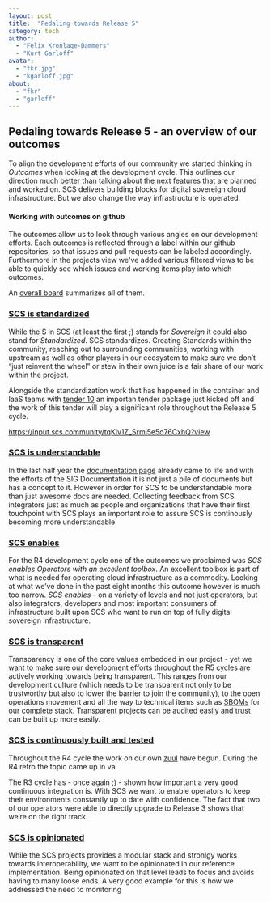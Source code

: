 ```yaml
---
layout: post
title:  "Pedaling towards Release 5"
category: tech
author:
  - "Felix Kronlage-Dammers"
  - "Kurt Garloff"
avatar:
  - "fkr.jpg"
  - "kgarloff.jpg"
about:
  - "fkr"
  - "garloff"
---
```


## Pedaling towards Release 5 - an overview of our outcomes

To align the development efforts of our community we started thinking in *Outcomes* when looking at the development cycle.
This outlines our direction much better than talking about the next features that are planned and worked on.
SCS delivers building blocks for digital sovereign cloud infrastructure.  But we also change the way infrastructure is operated.

#### Working with outcomes on github

The outcomes allow us to look through various angles on our development efforts. Each outcomes is reflected through a label within our github repositories, so that issues and pull requests can be labeled accordingly. Furthermore in the projects view we've added various filtered views to be able to quickly see which issues and working items play into which outcomes.

An [overall board](https://github.com/orgs/SovereignCloudStack/projects/6/views/28) summarizes all of them.


### [SCS is standardized](https://github.com/orgs/SovereignCloudStack/projects/6/views/23)

While the S in SCS (at least the first ;) stands for *Sovereign* it could also stand for *Standardized*.
SCS standardizes. Creating Standards within the community, reaching out to surrounding communities, working with upstream as well as other players in our ecosystem to make sure we don’t “just reinvent the wheel” or stew in their own juice is a fair share of our work within the project.

Alongside the standardization work that has happened in the container and IaaS teams with [tender 10](https://scs.community/tenders/lot10) an importan tender package just kicked off and the work of this tender will play a significant role throughout the Release 5 cycle.

https://input.scs.community/tqKlv1Z_Srmi5e5o76CxhQ?view


### [SCS is understandable](https://github.com/orgs/SovereignCloudStack/projects/6/views/22)

In the last half year the [documentation page](https://docs.scs.community) already came to life and with the efforts of the SIG Documentation it is not just a pile of documents but has a concept to it. However in order for SCS to be understandable more than just awesome docs are needed. Collecting feedback from SCS integrators just as much as people and organizations that have their first touchpoint with SCS plays an important role to assure SCS is continously becoming more understandable. 


### [SCS enables](https://github.com/orgs/SovereignCloudStack/projects/6/views/20)

For the R4 development cycle one of the outcomes we proclaimed was *SCS enables Operators with an excellent toolbox*. An excellent toolbox is part of what is needed for operating cloud infrastructure as a commodity. Looking at what we’ve done in the past eight months this outcome however is much too narrow. 
*SCS enables* - on a variety of levels and not just operators, but also integrators, developers and most important consumers of infrastructure built upon SCS who want to run on top of fully digital sovereign infrastructure.

### [SCS is transparent](https://github.com/orgs/SovereignCloudStack/projects/6/views/30)

Transparency is one of the core values embedded in our project - yet we want to make sure our development efforts throughout the R5 cycles are actively working towards being transparent. This ranges from our development culture (which needs to be transparent not only to be trustworthy but also to lower the barrier to join the community), to the open operations movement and all the way to technical items such as [SBOMs](https://en.wikipedia.org/wiki/Software_supply_chain) for our complete stack.
Transparent projects can be audited easily and trust can be built up more easily.


### [SCS is continuously built and tested](https://github.com/orgs/SovereignCloudStack/projects/6/views/21)

Throughout the R4 cycle the work on our own [zuul](https://zuul-ci.org) have begun. During the R4 retro the topic came up in va

The R3 cycle has - once again ;) - shown how important a very good continuous integration is. With SCS we want to enable operators to keep their environments constantly up to date with confidence. The fact that two of our operators were able to directly upgrade to Release 3 shows that we’re on the right track.

### [SCS is opinionated](https://github.com/orgs/SovereignCloudStack/projects/6/views/29)

While the SCS projects provides a modular stack and stronlgy works towards interoperability, we want to be opinionated in our reference implementation. Being opinionated on that level leads to focus and avoids having to many loose ends. 
A very good example for this is how we addressed the need to monitoring



